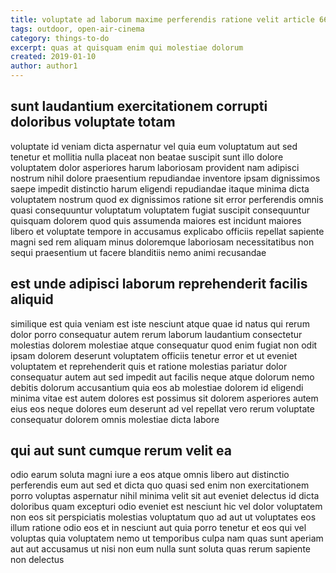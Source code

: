 ```yaml
---
title: voluptate ad laborum maxime perferendis ratione velit article 6660
tags: outdoor, open-air-cinema
category: things-to-do
excerpt: quas at quisquam enim qui molestiae dolorum
created: 2019-01-10
author: author1
---
```


## sunt laudantium exercitationem corrupti doloribus voluptate totam

voluptate id veniam dicta aspernatur vel quia eum voluptatum aut sed tenetur et mollitia nulla placeat non beatae suscipit sunt illo dolore voluptatem dolor asperiores harum laboriosam provident nam adipisci nostrum nihil dolore praesentium repudiandae inventore ipsam dignissimos saepe impedit distinctio harum eligendi repudiandae itaque minima dicta voluptatem nostrum quod ex dignissimos ratione sit error perferendis omnis quasi consequuntur voluptatum voluptatem fugiat suscipit consequuntur quisquam dolorem quod quis assumenda maiores est incidunt maiores libero et voluptate tempore in accusamus explicabo officiis repellat sapiente magni sed rem aliquam minus doloremque laboriosam necessitatibus non sequi praesentium ut facere blanditiis nemo animi recusandae

## est unde adipisci laborum reprehenderit facilis aliquid

similique est quia veniam est iste nesciunt atque quae id natus qui rerum dolor porro consequatur autem rerum laborum laudantium consectetur molestias dolorem molestiae atque consequatur quod enim fugiat non odit ipsam dolorem deserunt voluptatem officiis tenetur error et ut eveniet voluptatem et reprehenderit quis et ratione molestias pariatur dolor consequatur autem aut sed impedit aut facilis neque atque dolorum nemo debitis dolorum accusantium quia eos ab molestiae dolorem id eligendi minima vitae est autem dolores est possimus sit dolorem asperiores autem eius eos neque dolores eum deserunt ad vel repellat vero rerum voluptate consequatur dolorem omnis molestiae dicta labore

## qui aut sunt cumque rerum velit ea

odio earum soluta magni iure a eos atque omnis libero aut distinctio perferendis eum aut sed et dicta quo quasi sed enim non exercitationem porro voluptas aspernatur nihil minima velit sit aut eveniet delectus id dicta doloribus quam excepturi odio eveniet est nesciunt hic vel dolor voluptatem non eos sit perspiciatis molestias voluptatum quo ad aut ut voluptates eos illum ratione odio eos et in nesciunt aut quia porro tenetur et eos qui vel voluptas quia voluptatem nemo ut temporibus culpa nam quas sunt aperiam aut aut accusamus ut nisi non eum nulla sunt soluta quas rerum sapiente non delectus
